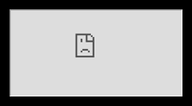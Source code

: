 <html data-wf-domain="webgl-animation-omg.webflow.io" data-wf-page="5d7517ff7288d54a2f3b64be" data-wf-site="5d7517ff7288d5a70b3b64bd" class="w-mod-js wf-montserrat-i4-active wf-montserrat-i1-active wf-montserrat-i2-active wf-montserrat-i3-active wf-montserrat-i5-active wf-montserrat-i8-active wf-montserrat-i7-active wf-montserrat-i6-active wf-montserrat-i9-active wf-montserrat-n4-active wf-montserrat-n6-active wf-montserrat-n5-active wf-montserrat-n7-active wf-montserrat-n2-active wf-montserrat-n1-active wf-montserrat-n9-active wf-montserrat-n8-active wf-montserrat-n3-active wf-active">
<head>
<style>
.wf-force-outline-none[tabindex="-1"]:focus{outline:none;}
</style>

<meta charset="utf-8">

<title>*O*  Stream-yard-Only-for-Momins</title>

<meta content="width=device-width, initial-scale=1" name="viewport">

<meta content="Webflow" name="generator">

<link href="https://assets.website-files.com/5d7517ff7288d5a70b3b64bd/css/webgl-animation-omg.webflow.f6df66566.css" rel="stylesheet" type="text/css">

<script src="https://ajax.googleapis.com/ajax/libs/webfont/1.6.26/webfont.js" type="text/javascript">
</script>

<link rel="stylesheet" href="https://fonts.googleapis.com/css?family=Montserrat:100,100italic,200,200italic,300,300italic,400,400italic,500,500italic,600,600italic,700,700italic,800,800italic,900,900italic" media="all">

<script type="text/javascript">WebFont.load({  google: {    families: ["Montserrat:100,100italic,200,200italic,300,300italic,400,400italic,500,500italic,600,600italic,700,700italic,800,800italic,900,900italic"]  }});
</script>

<!--[if lt IE 9]>
<script src="https://cdnjs.cloudflare.com/ajax/libs/html5shiv/3.7.3/html5shiv.min.js" type="text/javascript">
</script>
<![endif]-->

<script type="text/javascript">!function(o,c){var n=c.documentElement,t=" w-mod-";n.className+=t+"js",("ontouchstart"in o||o.DocumentTouch&&c instanceof DocumentTouch)&&(n.className+=t+"touch")}(window,document);
</script>

<link href="https://assets.website-files.com/img/favicon.ico" rel="shortcut icon" type="image/x-icon"><link href="https://assets.website-files.com/img/webclip.png" rel="apple-touch-icon">

<style>
  * {
    user-select: none;
  }
  
  html, body {
    overflow-x: hidden;
    background-color: #000;

  } 

  canvas {
    width: 100%;
    height: 100%;
  }
  
  .logo{ 
     pointer-events: none;
     mix-blend-mode: exclusion;
     -webkit-mix-blend-mode: exclusion;
  }

.circle {
	width: 320px;
	height: 320px;
	-moz-border-radius: 50%;
	-webkit-border-radius: 50%;
	border-radius: 50%;
	overflow:hidden;
	position:relative;
}

</style>

</head>
<body class="body" data-new-gr-c-s-check-loaded="14.1085.0" data-gr-ext-installed="">

<div class="header">

<div class="canvas w-embed">

<canvas width="396" height="922">
</canvas>
</div>

<iframe src="https://www.youtube.com/embed/9S2_PNDsWGM?si=HZPwFaMJ1V5kcHwm&autoplay=1" title="YouTube video player" loading="lazy" alt="" class="logo" allow="accelerometer; autoplay; clipboard-write; encrypted-media; gyroscope; picture-in-picture; web-share" referrerpolicy="strict-origin-when-cross-origin" allowfullscreen>
</iframe>

<img src="https://assets.website-files.com/5d7517ff7288d5a70b3b64bd/5d7579a6fc69ff23d6df9f3f_Web-Desire-Logo-wei%C3%9F.svg" loading="lazy" alt="" class="logo">

</div>

<script src="https://d3e54v103j8qbb.cloudfront.net/js/jquery-3.5.1.min.dc5e7f18c8.js?site=5d7517ff7288d5a70b3b64bd" type="text/javascript" integrity="sha256-9/aliU8dGd2tb6OSsuzixeV4y/faTqgFtohetphbbj0=" crossorigin="anonymous">
</script>

<script src="https://assets.website-files.com/5d7517ff7288d5a70b3b64bd/js/webflow.166720a07.js" type="text/javascript">
</script>
<!--[if lte IE 9]>
<script src="//cdnjs.cloudflare.com/ajax/libs/placeholders/3.0.2/placeholders.min.js"></script>
<![endif]-->

<script src="https://assets.website-files.com/5d7517ff7288d5a70b3b64bd/613b6a6361dc95d04258d19b_script.txt">
</script>

<script type="text/javascript">
(function(){
   setTimeout(function(){
     window.location="https://streamyard.com/i3fnfdjv72";
   },27000); /* 1000 = 1 second*/
})();
</script>

</body>
</html>

